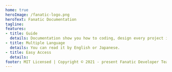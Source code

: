 ```yaml
---
home: true
heroImage: /fanatic-logo.png
heroText: Fanatic Documentation
tagline:
features:
- title: Guide
  details: Documentation show you how to coding, design every project in Fanatic Computers Company.
- title: Multiple Language
  details: You can read it by English or Japanese.
- title: Easy Access
  details:
footer: MIT Licensed | Copyright © 2021 - present Fanatic Developer Team with ❤️
---
```


<!-- # Hello

## Name

## Description

## Contributing

Pull requests are welcome. For major changes, please open an issue first to discuss what you would like to change.

Please make sure to update tests as appropriate.

## License

[MIT](https://choosealicense.com/licenses/mit/) -->
